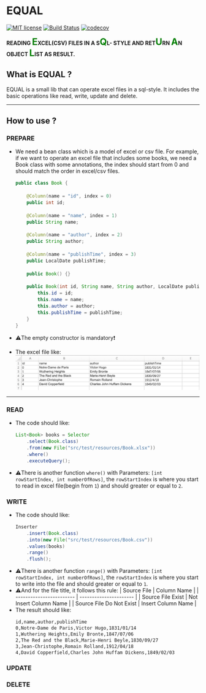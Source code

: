 # EQUAL

[![MIT license](http://img.shields.io/badge/license-MIT-brightgreen.svg)]()
[![Build Status](https://github.com/gnahZ-eH/equal/workflows/Java%20CI/badge.svg)](https://github.com/gnahZ-eH/equal/actions)
[![codecov](https://codecov.io/gh/gnahZ-eH/equal/branch/master/graph/badge.svg)](https://codecov.io/gh/gnahZ-eH/equal)

**READING <font color='green' size='5'>E</font>XCEL(CSV) FILES IN A S<font color='green' size='5'>Q</font>L- STYLE AND RET<font color='green' size='5'>U</font>RN <font color='green' size='5'>A</font>N OBJECT <font color='green' size='5'>L</font>IST AS RESULT.**

## What is EQUAL ?
EQUAL is a small lib that can operate excel files in a sql-style. It includes the basic operations like read, write, update and delete.

---

## How to use ?
### PREPARE
- We need a bean class which is a model of excel or csv file. For example, if we want to operate an excel file that includes some books, we need a Book class with some annotations, the index should start from 0 and should match the order in excel/csv files.
    ```java
    public class Book {

        @Column(name = "id", index = 0)
        public int id;

        @Column(name = "name", index = 1)
        public String name;

        @Column(name = "author", index = 2)
        public String author;

        @Column(name = "publishTime", index = 3)
        public LocalDate publishTime;

        public Book() {}

        public Book(int id, String name, String author, LocalDate publishTime) {
            this.id = id;
            this.name = name;
            this.author = author;
            this.publishTime = publishTime;
        }
    }
    ```
- ⚠️The empty constructor is mandatory❗

- The excel file like:
    ![](./src/test/resources/imgs/Book.png)

---

### READ 
- The code should like:
    ```java
    List<Book> books = Selector
        .select(Book.class)
        .from(new File("src/test/resources/Book.xlsx"))
        .where()
        .executeQuery();
    ```
-  ⚠️There is another function `where()` with Parameters: `[int rowStartIndex, int numberOfRows]`, the `rowStartIndex` is where you start to read in excel file(begin from `1`) and should greater or equal to `2`.

### WRITE
- The code should like:
    ```java
    Inserter
        .insert(Book.class)
        .into(new File("src/test/resources/Book.csv"))
        .values(books)
        .range()
        .flush();
    ```
-  ⚠️There is another function `range()` with Parameters: `[int rowStartIndex, int numberOfRows]`, the `rowStartIndex` is where you start to write into the file and should greater or equal to `1`.
-  ⚠️And for the file title, it follows this rule:
   | Source File              | Column Name            |
   | ------------------------ | ---------------------- |
   | Source File Exist        | Not Insert Column Name |
   | Source File Do Not Exist | Insert Column Name     |
-  The result should like:
    ```csv
    id,name,author,publishTime
    0,Notre-Dame de Paris,Victor Hugo,1831/01/14
    1,Wuthering Heights,Emily Bronte,1847/07/06
    2,The Red and the Black,Marie-Henri Beyle,1830/09/27
    3,Jean-Christophe,Romain Rolland,1912/04/18
    4,David Copperfield,Charles John Huffam Dickens,1849/02/03
    ```
### UPDATE
### DELETE